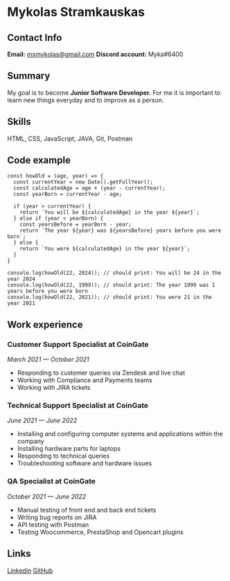 # Mykolas Stramkauskas
## Contact Info
**Email:** msmykolas@gmail.com **Discord account:** Myka#6400
## Summary
My goal is to become **Junior Software Developer.** For me it is important to learn new things everyday and to improve as a person.
## Skills 
HTML, CSS, JavaScript, JAVA, Git, Postman
## Code example
```
const howOld = (age, year) => {
  const currentYear = new Date().getFullYear();
  const calculatedAge = age + (year - currentYear);
  const yearBorn = currentYear - age;

  if (year > currentYear) {
    return `You will be ${calculatedAge} in the year ${year}`;
  } else if (year < yearBorn) {
    const yearsBefore = yearBorn - year;
    return `The year ${year} was ${yearsBefore} years before you were born`;
  } else {
    return `You were ${calculatedAge} in the year ${year}`;
  }
}

console.log(howOld(22, 2024)); // should print: You will be 24 in the year 2024
console.log(howOld(22, 1999)); // should print: The year 1999 was 1 years before you were born
console.log(howOld(22, 2021)); // should print: You were 21 in the year 2021
```
## Work experience
### Customer Support Specialist at CoinGate
*March 2021 — October 2021*
- Responding to customer queries via Zendesk and live chat
- Working with Compliance and Payments teams
- Working with JIRA tickets

### Technical Support Specialist at CoinGate
*June 2021 — June 2022*
- Installing and configuring computer systems and applications within the company
- Installing hardware parts for laptops
- Responding to technical queries
- Troubleshooting software and hardware issues

### QA Specialist at CoinGate
*October 2021 — June 2022*
- Manual testing of front end and back end tickets
- Writing bug reports on JIRA
- API testing with Postman
- Testing Woocommerce, PrestaShop and Opencart plugins

## Links
[Linkedin](https://www.linkedin.com/in/mykolas-stramkauskas-625850165/) [GitHub](https://github.com/myka1)